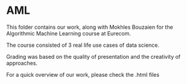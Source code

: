 # AML
This folder contains our work, along with Mokhles Bouzaien for the Algorithmic Machine Learning course at Eurecom. 

The course consisted of 3 real life use cases of data science. 

Grading was based on the quality of presentation and the creativity of approaches.

For a quick overview of our work, please check the .html files
